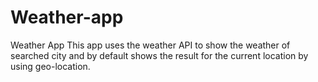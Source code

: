 # Weather-app
Weather App
This app uses the weather API to show the weather of searched city and by default shows the result for the current location by using geo-location.

